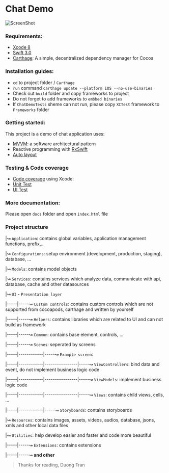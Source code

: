 # Chat Demo
![ScreenShot](https://raw.github.com/duongifc/ChatDemo/master/Demo.gif)


### Requirements:
- [Xcode 8]
- [Swift 3.0]
- [Carthage]: A simple, decentralized dependency manager for Cocoa

### Installation guides:
- `cd` to project folder / `Carthage`
- `run` command `carthage update --platform iOS --no-use-binaries`
- Check out `build` folder and copy frameworks to project
- Do not forget to add frameworks to `embbed binaries`
- If `ChatDemoTests` sheme can not run, please copy `XCTest` framework to `Frameworks` folder

### Getting started:
This project is a demo of chat application uses:
- [MVVM]: a software architectural pattern
- Reactive programming with [RxSwift]
- [Auto layout]

### Testing & Code coverage
- [Code coverage] using Xcode: 
- [Unit Test]
- [UI Test]

### More documentation:
Please open `docs` folder and open `index.html` file

### Project structure

|↝ `Application`: contains global variables, application management functions, prefix,..

|↝ `Configurations`: setup environment (development, production, staging), database, ...

|↝ `Models`: contains model objects

|↝ `Services`: contains services which analyze data, communicate with api, database, cache and other datasources

|↝ `UI` - `Presentation layer`

|-----|-----↝ `Custom controls`: contains custom controls which are not supported from cocoapods, carthage and written by yourself

|-----|-----↝ `Helpers`: contains libraries which are related to UI and can not build as framework

|-----|-----↝ `Common`: contains base element, controls, ...

|-----|-----↝ `Scenes`: seperated by screens

|-----|------------|-----↝ `Example screen`:  

|-----|------------|----------------|-----↝ `ViewControllers`:  bind data and event, do not implement business logic code

|-----|------------|----------------|-----↝ `ViewModels`:  implement business logic code

|-----|------------|----------------|-----↝ `Views`:  contains child views, cells, ...

|-----|------------|-----↝ `Storyboards`:  contains storyboards

|↝ `Resources`: contains images, assets, videos, audios, database, jsons, xmls and other local data files

|↝ `Utilities`:  help develop easier and faster and code more beautiful

|-----|-----↝ `Extensions`: contains extensions

|-----|-----↝ **and other**



> Thanks for reading,
> Duong Tran

[Carthage]: <https://github.com/Carthage/Carthage>
[RxSwift]: <https://github.com/ReactiveX/RxSwift>
[Swift 3.0]: <https://swift.org/>
[Xcode 8]: <https://developer.apple.com/services-account/download?path=/Developer_Tools/Xcode_8/Xcode_8.xip>
[MVVM]: <https://www.objc.io/issues/13-architecture/mvvm/>
[Auto layout]: <https://developer.apple.com/library/prerelease/content/documentation/UserExperience/Conceptual/AutolayoutPG/index.html>
[Code coverage]: <https://developer.apple.com/library/content/documentation/DeveloperTools/Conceptual/testing_with_xcode/chapters/07-code_coverage.html>
[Unit Test]: <https://developer.apple.com/library/content/documentation/DeveloperTools/Conceptual/testing_with_xcode/chapters/07-code_coverage.html>
[UI Test]: <https://developer.apple.com/library/content/documentation/DeveloperTools/Conceptual/testing_with_xcode/chapters/09-ui_testing.html>
